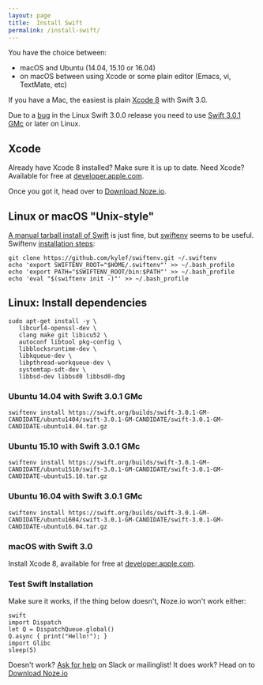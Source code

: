 ```yaml
---
layout: page
title:  Install Swift
permalink: /install-swift/
---
```


You have the choice between:

- macOS and Ubuntu (14.04, 15.10 or 16.04)
- on macOS between using Xcode or some plain editor (Emacs, vi, TextMate, etc)

If you have a Mac, the easiest is plain [Xcode 8](#xcode) with Swift 3.0.

Due to a [bug](/swift3-note/) in the Linux Swift 3.0.0 release you
need to use 
[Swift 3.0.1 GMc](https://swift.org/download/#swift-301-gm-candidate)
or later on Linux.

## Xcode

Already have Xcode 8 installed? Make sure it is up to date.
Need Xcode? Available for free at
[developer.apple.com](https://developer.apple.com/xcode/downloads/).

Once you got it, head over to [Download Noze.io](/start/#download-nozeio).

## Linux or macOS "Unix-style"

[A manual tarball install of Swift](https://swift.org/download/#releases)
is just fine,
but [swiftenv](https://github.com/kylef/swiftenv) seems to be useful.
Swiftenv [installation steps](https://github.com/kylef/swiftenv#installation):

    git clone https://github.com/kylef/swiftenv.git ~/.swiftenv
    echo 'export SWIFTENV_ROOT="$HOME/.swiftenv"' >> ~/.bash_profile
    echo 'export PATH="$SWIFTENV_ROOT/bin:$PATH"' >> ~/.bash_profile
    echo 'eval "$(swiftenv init -)"' >> ~/.bash_profile

## Linux: Install dependencies

    sudo apt-get install -y \
       libcurl4-openssl-dev \
       clang make git libicu52 \
       autoconf libtool pkg-config \
       libblocksruntime-dev \
       libkqueue-dev \
       libpthread-workqueue-dev \
       systemtap-sdt-dev \
       libbsd-dev libbsd0 libbsd0-dbg

### Ubuntu 14.04 with Swift 3.0.1 GMc

    swiftenv install https://swift.org/builds/swift-3.0.1-GM-CANDIDATE/ubuntu1404/swift-3.0.1-GM-CANDIDATE/swift-3.0.1-GM-CANDIDATE-ubuntu14.04.tar.gz

### Ubuntu 15.10 with Swift 3.0.1 GMc

    swiftenv install https://swift.org/builds/swift-3.0.1-GM-CANDIDATE/ubuntu1510/swift-3.0.1-GM-CANDIDATE/swift-3.0.1-GM-CANDIDATE-ubuntu15.10.tar.gz

### Ubuntu 16.04 with Swift 3.0.1 GMc

    swiftenv install https://swift.org/builds/swift-3.0.1-GM-CANDIDATE/ubuntu1604/swift-3.0.1-GM-CANDIDATE/swift-3.0.1-GM-CANDIDATE-ubuntu16.04.tar.gz

### macOS with Swift 3.0

Install Xcode 8, available for free at
[developer.apple.com](https://developer.apple.com/xcode/download/).

### Test Swift Installation

Make sure it works, if the thing below doesn't, Noze.io won't work either:

    swift
    import Dispatch
    let Q = DispatchQueue.global()
    Q.async { print("Hello!"); }
    import Glibc
    sleep(5)

Doesn't work? [Ask for help](/about/#contact) on Slack or mailinglist!
It does work? Head on to [Download Noze.io](/start/#download-nozeio)
